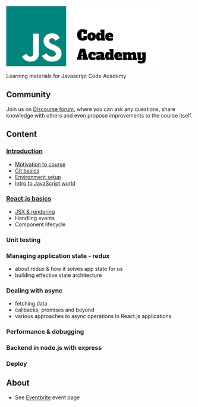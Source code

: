 ![Code Academy](/assets/img/js-logo-msd-big.png)

Learning materials for Javascript Code Academy

## Community

Join us on [Discourse forum](http://discourse.js-code-academy.eu/), 
where you can ask any questions, share knowledge with others
and even propose improvements to the course itself.

## Content

### [Introduction](introduction/README.md)

 - [Motivation to course](introduction/motivation.md)
 - [Git basics](introduction/git_basics.md)
 - [Environment setup](introduction/environment.md)
 - [Intro to JavaScript world](introduction/intro_to_js.md)
 
### [React.js basics](react_basics/README.md)
 - [JSX & rendering](react_basics/jsx_rendering.md)
 - Handling events
 - Component lifecycle
 
### Unit testing 
 
### Managing application state - redux
 - about redux & how it solves app state for us
 - building effective state architecture
 
### Dealing with async
 - fetching data
 - callbacks, promises and beyond
 - various approaches to async operations in React.js applications
 
### Performance & debugging

### Backend in node.js with express
 
### Deploy
 
## About

- See [Eventbrite](https://www.eventbrite.com/e/javascript-code-academy-by-msd-at-prague-tickets-31930493967) event page